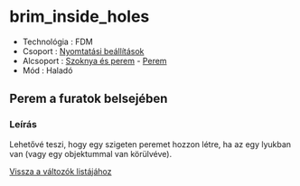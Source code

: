 # brim\_inside\_holes

* Technológia : FDM
* Csoport : [Nyomtatási beállítások](../../../konfig/print_settings)
* Alcsoport : [Szoknya és perem](../../../konfig/print_settings#szoknyaésperem) - [Perem](../../../konfig/print_settings#perem)
* Mód : Haladó

## Perem a furatok belsejében

### Leírás

Lehetővé teszi, hogy egy szigeten peremet hozzon létre, ha az egy lyukban van \(vagy egy objektummal van körülvéve\).

[Vissza a változók listájához](../../variable_list)

